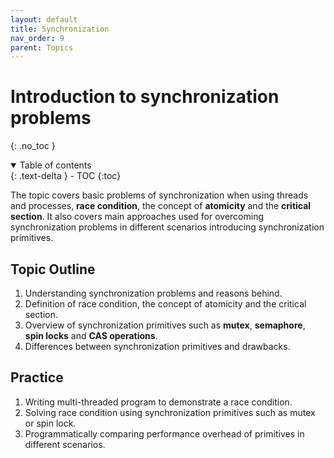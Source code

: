 ```yaml
---
layout: default
title: Synchronization
nav_order: 9
parent: Topics
---
```


# Introduction to synchronization problems
{: .no_toc }

<details open markdown="block">
  <summary>
    Table of contents
  </summary>
  {: .text-delta }
- TOC
{:toc}
</details>

The topic covers basic problems of synchronization when using threads and processes, **race condition**, the concept of **atomicity** and the **critical section**. It also covers main approaches used for overcoming synchronization problems in different scenarios introducing synchronization primitives.

## Topic Outline

1. Understanding synchronization problems and reasons behind. 
2. Definition of race condition, the concept of atomicity and the critical section.
3. Overview of synchronization primitives such as **mutex**, **semaphore**, **spin locks** and **CAS operations**.
4. Differences between synchronization primitives and drawbacks. 

## Practice

1. Writing multi-threaded program to demonstrate a race condition.
2. Solving race condition using synchronization primitives such as mutex or spin lock.
3. Programmatically comparing performance overhead of primitives in different scenarios. 

